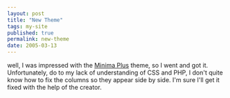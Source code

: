 ```yaml
---
layout: post
title: "New Theme"
tags: my-site
published: true
permalink: new-theme
date: 2005-03-13
---
```


well, I was impressed with the <a href="http://www.thoughtmechanics.com/blog/2005/02/18/not-so-minima/">Minima Plus</a> theme, so I went and got it.  Unfortunately, do to my lack of understanding of CSS and PHP, I don't quite know how to fix the columns so they appear side by side.  I'm sure I'll get it fixed with the help of the creator.
